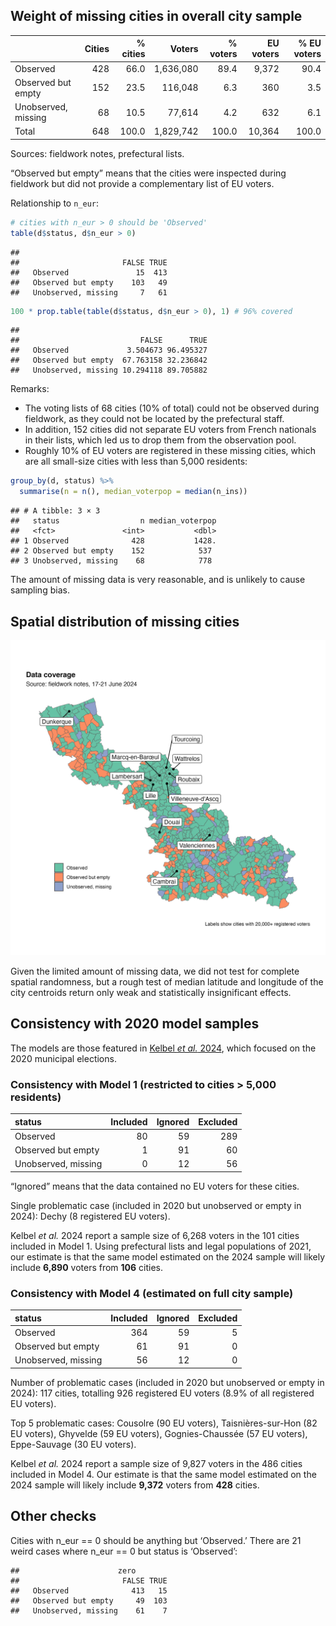 ## Weight of missing cities in overall city sample

|                     | Cities | % cities |    Voters | % voters | EU voters | % EU voters |
|:--------------------|-------:|---------:|----------:|---------:|----------:|------------:|
| Observed            |    428 |     66.0 | 1,636,080 |     89.4 |     9,372 |        90.4 |
| Observed but empty  |    152 |     23.5 |   116,048 |      6.3 |       360 |         3.5 |
| Unobserved, missing |     68 |     10.5 |    77,614 |      4.2 |       632 |         6.1 |
| Total               |    648 |    100.0 | 1,829,742 |    100.0 |    10,364 |       100.0 |

Sources: fieldwork notes, prefectural lists.

“Observed but empty” means that the cities were inspected during
fieldwork but did not provide a complementary list of EU voters.

Relationship to `n_eur`:

``` r
# cities with n_eur > 0 should be 'Observed'
table(d$status, d$n_eur > 0)
```

    ##                      
    ##                       FALSE TRUE
    ##   Observed               15  413
    ##   Observed but empty    103   49
    ##   Unobserved, missing     7   61

``` r
100 * prop.table(table(d$status, d$n_eur > 0), 1) # 96% covered
```

    ##                      
    ##                           FALSE      TRUE
    ##   Observed             3.504673 96.495327
    ##   Observed but empty  67.763158 32.236842
    ##   Unobserved, missing 10.294118 89.705882

Remarks:

- The voting lists of 68 cities (10% of total) could not be observed
  during fieldwork, as they could not be located by the prefectural
  staff.
- In addition, 152 cities did not separate EU voters from French
  nationals in their lists, which led us to drop them from the
  observation pool.
- Roughly 10% of EU voters are registered in these missing cities, which
  are all small-size cities with less than 5,000 residents:

``` r
group_by(d, status) %>% 
  summarise(n = n(), median_voterpop = median(n_ins))
```

    ## # A tibble: 3 × 3
    ##   status                  n median_voterpop
    ##   <fct>               <int>           <dbl>
    ## 1 Observed              428           1428.
    ## 2 Observed but empty    152            537 
    ## 3 Unobserved, missing    68            778

The amount of missing data is very reasonable, and is unlikely to cause
sampling bias.

## Spatial distribution of missing cities

![](coverage-choropleth.jpg)

Given the limited amount of missing data, we did not test for complete
spatial randomness, but a rough test of median latitude and longitude of
the city centroids return only weak and statistically insignificant
effects.

## Consistency with 2020 model samples

The models are those featured in [Kelbel *et al.*
2024](https://doi.org/10.17645/pag.7507), which focused on the 2020
municipal elections.

### Consistency with **Model 1** (restricted to cities \> 5,000 residents)

| status              | Included | Ignored | Excluded |
|:--------------------|---------:|--------:|---------:|
| Observed            |       80 |      59 |      289 |
| Observed but empty  |        1 |      91 |       60 |
| Unobserved, missing |        0 |      12 |       56 |

“Ignored” means that the data contained no EU voters for these cities.

Single problematic case (included in 2020 but unobserved or empty in
2024): Dechy (8 registered EU voters).

Kelbel *et al.* 2024 report a sample size of 6,268 voters in the 101
cities included in Model 1. Using prefectural lists and legal
populations of 2021, our estimate is that the same model estimated on
the 2024 sample will likely include **6,890** voters from **106**
cities.

### Consistency with **Model 4** (estimated on full city sample)

| status              | Included | Ignored | Excluded |
|:--------------------|---------:|--------:|---------:|
| Observed            |      364 |      59 |        5 |
| Observed but empty  |       61 |      91 |        0 |
| Unobserved, missing |       56 |      12 |        0 |

Number of problematic cases (included in 2020 but unobserved or empty in
2024): 117 cities, totalling 926 registered EU voters (8.9% of all
registered EU voters).

Top 5 problematic cases: Cousolre (90 EU voters), Taisnières-sur-Hon (82
EU voters), Ghyvelde (59 EU voters), Gognies-Chaussée (57 EU voters),
Eppe-Sauvage (30 EU voters).

Kelbel *et al.* 2024 report a sample size of 9,827 voters in the 486
cities included in Model 4. Our estimate is that the same model
estimated on the 2024 sample will likely include **9,372** voters from
**428** cities.

## Other checks

Cities with n_eur == 0 should be anything but ‘Observed.’ There are 21
weird cases where n_eur == 0 but status is ‘Observed’:

    ##                      zero
    ##                       FALSE TRUE
    ##   Observed              413   15
    ##   Observed but empty     49  103
    ##   Unobserved, missing    61    7
